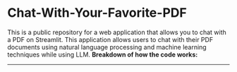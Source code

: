# Chat-With-Your-Favorite-PDF

This is a public repository for a web application that allows you to chat with a PDF on Streamlit.
This application allows users to chat with their PDF documents using natural language processing and machine learning techniques while using LLM. 
**Breakdown of how the code works:**
***
